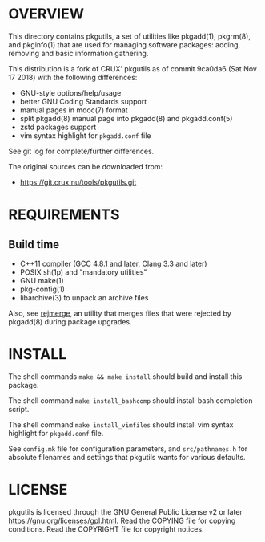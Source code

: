 OVERVIEW
========

This directory contains pkgutils, a set of utilities like pkgadd(1), pkgrm(8),
and pkginfo(1) that are used for managing software packages: adding, removing
and basic information gathering.

This distribution is a fork of CRUX' pkgutils as of commit 9ca0da6 (Sat Nov 17
2018) with the following differences:
  * GNU-style options/help/usage
  * better GNU Coding Standards support
  * manual pages in mdoc(7) format
  * split pkgadd(8) manual page into pkgadd(8) and pkgadd.conf(5)
  * zstd packages support
  * vim syntax highlight for `pkgadd.conf` file

See git log for complete/further differences.

The original sources can be downloaded from:
  * https://git.crux.nu/tools/pkgutils.git


REQUIREMENTS
============

Build time
----------
  * C++11 compiler (GCC 4.8.1 and later, Clang 3.3 and later)
  * POSIX sh(1p) and "mandatory utilities"
  * GNU make(1)
  * pkg-config(1)
  * libarchive(3) to unpack an archive files

Also, see [rejmerge][1], an utility that merges files that were rejected by
pkgadd(8) during package upgrades.

[1]: https://github.com/zeppe-lin/rejmerge


INSTALL
=======

The shell commands `make && make install` should build and install this
package.

The shell command `make install_bashcomp` should install bash completion
script.

The shell command  `make install_vimfiles` should install vim syntax highlight
for `pkgadd.conf` file.

See `config.mk` file for configuration parameters, and `src/pathnames.h` for
absolute filenames and settings that pkgutils wants for various defaults.


LICENSE
=======

pkgutils is licensed through the GNU General Public License v2 or later
<https://gnu.org/licenses/gpl.html>.
Read the COPYING file for copying conditions.
Read the COPYRIGHT file for copyright notices.
